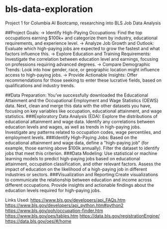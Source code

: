 # bls-data-exploration
Project 1 for Columbia AI Bootcamp, researching into BLS Job Data Analysis

##Project Goals:
-> Identify High-Paying Occupations: Find the top occupations earning $100k+ and categorize them by industry, educational requirements, and experience level.
-> Analyze Job Growth and Outlook: Evaluate which high-paying jobs are expected to grow the fastest and what factors influence this.
-> Explore Education and Training Requirements: Investigate the correlation between education level and earnings, focusing on professions requiring advanced degrees.
-> Compare Demographic Trends: Look into how gender, race, or geographic location might influence access to high-paying jobs.
-> Provide Actionable Insights: Offer recommendations for those seeking to enter these lucrative fields, based on qualifications and industry trends.


##Data Preparation:
You’ve successfully downloaded the Educational Attainment and the Occupational Employment and Wage Statistics (OEWS) data. Next, clean and merge this data with the other datasets you have, focusing on key variables like occupation, educational attainment, and wage statistics.
###Exploratory Data Analysis (EDA):
Explore the distributions of educational attainment and wage data.
Identify any correlations between education levels and wages, as well as trends in high-paying jobs.
Investigate any patterns related to occupation codes, wage percentiles, and employment levels.
###Identify High-Paying Jobs:
Based on the educational attainment and wage data, define a "high-paying job" (for example, those earning above $100k annually).
Filter the dataset to identify jobs that meet this criterion.
###Data Modeling:
Use statistical or machine learning models to predict high-paying jobs based on educational attainment, occupation classification, and other relevant factors.
Assess the impact of education on the likelihood of a high-paying job in different industries or sectors.
###Visualization and Reporting:Create visualizations to communicate the relationship between education and income across different occupations.
Provide insights and actionable findings about the education levels required for high-paying jobs.

Links Used:
https://www.bls.gov/developers/api_FAQs.htm
https://www.bls.gov/developers/api_python.htm#python2
https://www.bls.gov/ooh/occupation-finder.htm
https://www.bls.gov/oes/tables.htm
https://data.bls.gov/registrationEngine/
https://data.bls.gov/oes/#/home
